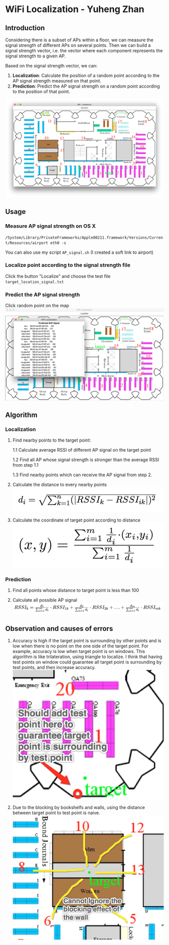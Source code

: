 # WiFi Localization - Yuheng Zhan

## Introduction

Considering there is a subset of APs within a floor, we can measure the signal strength of different APs on several points. Then we can build a signal strength vector, i.e. the vector where each component represents the signal strength to a given AP.

Based on the signal strength vector, we can: 

1. **Localization**: Calculate the position of a random point according to the AP signal strength measured on that point.
2. **Prediction**: Predict the AP signal strength on a random point according to the position of that point.

![application_screenshot](https://raw.githubusercontent.com/aaaahern/WiFiLocalization/master/img/localization.png)

## Usage

### Measure AP signal strength on OS X
`/System/Library/PrivateFrameworks/Apple80211.framework/Versions/Current/Resources/airport
eth0 -s`

You can also use my script `AP_signal.sh` (I created a soft link to airport)

### Localize point according to the signal strength file
Click the button "Localize" and choose the test file `target_location_signal.txt`

### Predict the AP signal strength
Click random point on the map
![prediction](https://raw.githubusercontent.com/aaaahern/WiFiLocalization/master/img/prediction.png)

## Algorithm

### Localization


1. Find nearby points to the target point:

	1.1 Calculate average RSSI of different AP signal on the target point
	
	1.2 Find all AP whose signal strength is stronger than the average RSSI from step 1.1
	
	1.3 Find nearby points which can receive the AP signal from step 2.
	
2. Calculate the distance to every nearby points
![distance formula](https://raw.githubusercontent.com/aaaahern/WiFiLocalization/master/img/distance_formula.png)


3. Calculate the coordinate of target point according to distance
![coordinate formula](https://raw.githubusercontent.com/aaaahern/WiFiLocalization/master/img/coordinate_formula.png)


### Prediction

1. Find all points whose distance to target point is less than 100

2. Calculate all possible AP signal
![signal formula](https://raw.githubusercontent.com/aaaahern/WiFiLocalization/master/img/signal_prediction_formula.png)


## Observation and causes of errors
1. Accuracy is high if the target point is surrounding by other points and is low when there is no point on the one side of the target point. For example, accuracy is low when target point is on windows. This algorithm is like trilateration, using triangle to localize. I think that having test points on window could guarantee all target point is surrounding by test points, and then increase accuracy. 
![window_point](https://raw.githubusercontent.com/aaaahern/WiFiLocalization/master/img/test_point_on_window.png)

2. Due to the blocking by bookshelfs and walls, using the distance between target point to test point is naive. 
![wall_effect](https://raw.githubusercontent.com/aaaahern/WiFiLocalization/master/img/wall_effect.png)


